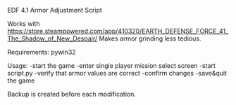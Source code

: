 EDF 4.1 Armor Adjustment Script

Works with https://store.steampowered.com/app/410320/EARTH_DEFENSE_FORCE_41_The_Shadow_of_New_Despair/
Makes armor grinding less tedious.

Requirements:
pywin32

Usage:
-start the game
-enter single player mission select screen
-start script.py
-verify that armor values are correct
-confirm changes
-save&quit the game

Backup is created before each modification.
